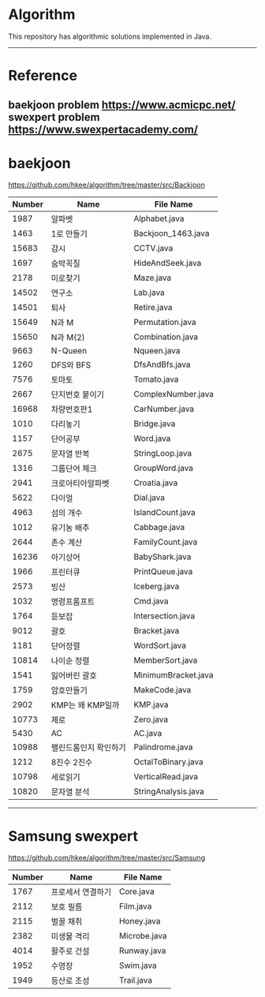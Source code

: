 Algorithm
============
This repository has  algorithmic solutions implemented in Java.

----------
Reference
============
baekjoon problem https://www.acmicpc.net/ <br>
swexpert problem https://www.swexpertacademy.com/
----------
baekjoon
============
https://github.com/hkee/algorithm/tree/master/src/Backjoon <br>

Number   | Name       | File Name
-------- | ---------- | ---------
1987     | 알파벳     | Alphabet.java
1463     | 1로 만들기 | Backjoon_1463.java
15683    | 감시       | CCTV.java
1697     | 숨박꼭질   | HideAndSeek.java
2178     | 미로찾기   | Maze.java
14502    | 연구소     | Lab.java
14501    | 퇴사       | Retire.java
15649    | N과 M      | Permutation.java
15650    | N과 M(2)   | Combination.java
9663     | N-Queen    | Nqueen.java
1260     | DFS와 BFS  | DfsAndBfs.java
7576     | 토마토     | Tomato.java
2667     |단지번호 붙이기 | ComplexNumber.java
16968    |차량번호판1  | CarNumber.java
1010     |다리놓기     | Bridge.java  
1157     |단어공부     | Word.java
2675     |문자열 반복  | StringLoop.java
1316     |그룹단어 체크 | GroupWord.java
2941     |크로아티아알파벳 | Croatia.java
5622     |다이얼       | Dial.java
4963     |섬의 개수     | IslandCount.java
1012     | 유기농 배추  | Cabbage.java
2644     | 촌수 계산    | FamilyCount.java
16236    | 아기상어     | BabyShark.java
1966     | 프린터큐     | PrintQueue.java
2573     | 빙산         | Iceberg.java
1032     | 명령프롬프트 | Cmd.java
1764     | 듣보잡       | Intersection.java
9012     | 괄호         | Bracket.java
1181     | 단어정렬     | WordSort.java
10814    | 나이순 정렬   | MemberSort.java
1541     | 잃어버린 괄호 | MinimumBracket.java
1759     | 암호만들기   | MakeCode.java
2902     | KMP는 왜 KMP일까 | KMP.java
10773    | 제로         | Zero.java
5430     | AC           | AC.java
10988    | 팰린드롬인지 확인하기| Palindrome.java
1212     | 8진수 2진수   | OctalToBinary.java
10798    | 세로읽기      | VerticalRead.java
10820    | 문자열 분석   | StringAnalysis.java
---------
Samsung swexpert
============
https://github.com/hkee/algorithm/tree/master/src/Samsung

Number   | Name                  | File Name
-------- | --------------------- | ---------
1767     | 프로세서 연결하기     | Core.java
2112     | 보호 필름             | Film.java
2115     | 벌꿀 채취             | Honey.java
2382     | 미생물 격리           | Microbe.java
4014     | 활주로 건설           | Runway.java
1952     | 수영장                | Swim.java
1949     | 등산로 조성           | Trail.java 

